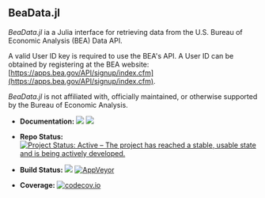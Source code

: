 ## BeaData.jl

*BeaData.jl* ia a Julia interface for retrieving data from the U.S. Bureau of Economic Analysis (BEA) Data API.

A valid User ID key is required to use the BEA's API. A User ID can be obtained by registering  at the BEA website: [https://apps.bea.gov/API/signup/index.cfm](https://apps.bea.gov/API/signup/index.cfm).

*BeaData.jl* is not affiliated with, officially maintained, or otherwise supported by the Bureau of Economic Analysis.

- **Documentation:**
 [![][docs-dev-img]][docs-dev-url]
 [![][docs-stable-img]][docs-stable-url]

- **Repo Status:**
[![Project Status: Active – The project has reached a stable, usable state and is being actively developed.][repo-img]][repo-url]

- **Build Status:**
[![][travis-img]][travis-url] [![AppVeyor][appveyor-img]][appveyor-url]

- **Coverage:**
[![codecov.io][codecov-img]][codecov-url]

[docs-dev-img]: https://img.shields.io/badge/docs-dev-blue.svg
[docs-dev-url]: https://stephenbnicar.github.io/BeaData.jl/dev

[docs-stable-img]: https://img.shields.io/badge/docs-stable-blue.svg
[docs-stable-url]: https://stephenbnicar.github.io/BeaData.jl/stable

[travis-img]: https://travis-ci.org/stephenbnicar/BeaData.jl.svg?branch=master
[travis-url]: https://travis-ci.org/stephenbnicar/BeaData.jl

[appveyor-img]: https://ci.appveyor.com/api/projects/status/vs710r7oqax2b25m/branch/master?svg=true
[appveyor-url]: https://ci.appveyor.com/project/stephenbnicar/beadata-jl/branch/master

[codecov-img]: http://codecov.io/github/stephenbnicar/BeaData.jl/coverage.svg?branch=master
[codecov-url]: http://codecov.io/github/stephenbnicar/BeaData.jl?branch=master

[repo-img]: http://www.repostatus.org/badges/latest/active.svg
[repo-url]: http://www.repostatus.org/#active
